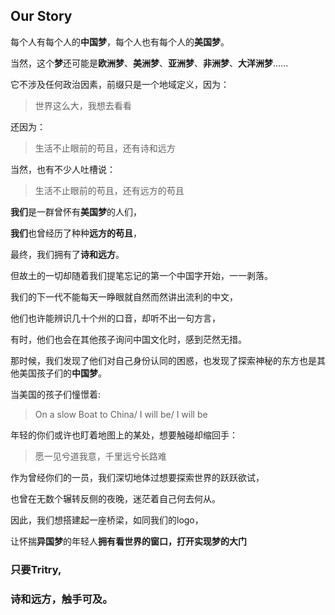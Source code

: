 ## Our Story
每个人有每个人的**中国梦**，每个人也有每个人的**美国梦**。

当然，这个**梦**还可能是**欧洲梦**、**美洲梦**、**亚洲梦**、**非洲梦**、**大洋洲梦**......

它不涉及任何政治因素，前缀只是一个地域定义，因为：

> 世界这么大，我想去看看

还因为：

> 生活不止眼前的苟且，还有诗和远方

当然，也有不少人吐槽说：

> 生活不止眼前的苟且，还有远方的苟且

**我们**是一群曾怀有**美国梦**的人们，

**我们**也曾经历了种种**远方的苟且**，

最终，我们拥有了**诗和远方**。

但故土的一切却随着我们提笔忘记的第一个中国字开始，一一剥落。

我们的下一代不能每天一睁眼就自然而然讲出流利的中文，

他们也许能辨识几十个州的口音，却听不出一句方言，

有时，他们也会在其他孩子询问中国文化时，感到茫然无措。

那时候，我们发现了他们对自己身份认同的困惑，也发现了探索神秘的东方也是其他美国孩子们的**中国梦**。

当美国的孩子们憧憬着:

> On a slow Boat to China/ I will be/ I will be

年轻的你们或许也盯着地图上的某处，想要触碰却缩回手：

> 愿一见兮道我意，千里远兮长路难

作为曾经你们的一员，我们深切地体过想要探索世界的跃跃欲试，

也曾在无数个辗转反侧的夜晚，迷茫着自己何去何从。

因此，我们想搭建起一座桥梁，如同我们的logo，

让怀揣**异国梦**的年轻人**拥有看世界的窗口，打开实现梦的大门**

### 只要**Tritry**,

### 诗和远方，触手可及。
